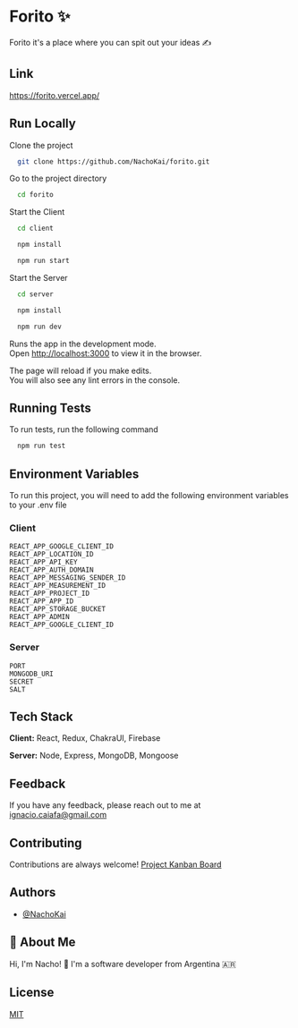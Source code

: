 
# Forito ✨

Forito it's a place where you can spit out your ideas ✍️ 


## Link

https://forito.vercel.app/


## Run Locally

Clone the project

```bash
  git clone https://github.com/NachoKai/forito.git
```

Go to the project directory

```bash
  cd forito
```

Start the Client

```bash
  cd client
```
```bash
  npm install
```
```bash
  npm run start
```

Start the Server

```bash
  cd server
```
```bash
  npm install
```
```bash
  npm run dev
```

Runs the app in the development mode.  
Open [http://localhost:3000](http://localhost:3000) to view it in the browser.  
  
The page will reload if you make edits.  
You will also see any lint errors in the console. 
## Running Tests

To run tests, run the following command

```bash
  npm run test
```


## Environment Variables

To run this project, you will need to add the following environment variables to your .env file

### Client  
`REACT_APP_GOOGLE_CLIENT_ID`  
`REACT_APP_LOCATION_ID`  
`REACT_APP_API_KEY`  
`REACT_APP_AUTH_DOMAIN`  
`REACT_APP_MESSAGING_SENDER_ID`  
`REACT_APP_MEASUREMENT_ID`  
`REACT_APP_PROJECT_ID`  
`REACT_APP_APP_ID`  
`REACT_APP_STORAGE_BUCKET`  
`REACT_APP_ADMIN`  
`REACT_APP_GOOGLE_CLIENT_ID`  
### Server
`PORT`  
`MONGODB_URI`  
`SECRET`  
`SALT`  
## Tech Stack

**Client:** React, Redux, ChakraUI, Firebase

**Server:** Node, Express, MongoDB, Mongoose


## Feedback

If you have any feedback, please reach out to me at ignacio.caiafa@gmail.com


## Contributing

Contributions are always welcome! [Project Kanban Board](https://github.com/NachoKai/forito/projects/1) 
## Authors

- [@NachoKai](https://www.github.com/NachoKai)


## 🚀 About Me

Hi, I'm Nacho! 👋 I'm a software developer from Argentina 🇦🇷


## License

[MIT](https://github.com/NachoKai/forito/blob/main/LICENSE)

